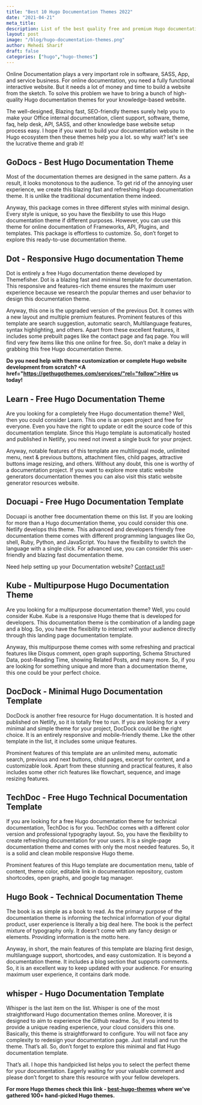 ```yaml
---
title: "Best 10 Hugo Documentation Themes 2022"
date: "2021-04-21"
meta_title:
description: List of the best quality free and premium Hugo documentation themes for software, sass, API, themes, service online documentation site.
layout: post
image: "/blog/hugo-documentation-themes.png"
author: Mehedi Sharif
draft: false
categories: ["hugo","hugo-themes"]
---
```


Online Documentation plays a very important role in software, SASS, App, and service business. For online documentation, you need a fully functional interactive website. But it needs a lot of money and time to build a website from the sketch. To solve this problem we have to bring a bunch of high-quality Hugo documentation themes for your knowledge-based website.

The well-designed, Blazing fast, SEO-friendly themes surely help you to make your Office internal documentation, client support, software, theme, faq, help desk, API, SASS, and other knowledge base website setup process easy. I hope if you want to build your documentation website in the Hugo ecosystem then these themes help you a lot. so why wait? let's see the lucrative theme and grab it!

## GoDocs - Best Hugo Documentation Theme

<Mockup src="/blog/godocs.png" alt="GoDocs - Best Hugo Documentation Themes"/>

Most of the documentation themes are designed in the same pattern. As a result, it looks monotonous to the audience. To get rid of the annoying user experience, we create this blazing fast and refreshing Hugo documentation theme. It is unlike the traditional documentation theme indeed.

Anyway, this package comes in three different styles with minimal design. Every style is unique, so you have the flexibility to use this Hugo documentation theme if different purposes. However, you can use this theme for online documentation of Frameworks, API, Plugins, and templates. This package is effortless to customize. So, don’t forget to explore this ready-to-use documentation theme.

<Download href="https://gethugothemes.com/products/godocs/"/> <Demo href="https://demo.gethugothemes.com/godocs"/>

## Dot - Responsive Hugo documentation Theme

<Mockup src="/blog/dot.png" alt="Dot - Responsive Hugo documentation Template"/>

Dot is entirely a free Hugo documentation theme developed by Themefisher. Dot is a blazing fast and minimal template for documentation. This responsive and features-rich theme ensures the maximum user experience because we research the popular themes and user behavior to design this documentation theme.

Anyway, this one is the upgraded version of the previous Dot. It comes with a new layout and multiple premium features. Prominent features of this template are search suggestion, automatic search, Multilanguage features, syntax highlighting, and others. Apart from these excellent features, it includes some prebuilt pages like the contact page and faq page. You will find very few items like this one online for free. So, don’t make a delay in grabbing this free Hugo documentation theme.

<Download href="https://gethugothemes.com/products/dot/"/> <Demo href="https://demo.gethugothemes.com/dot"/>

**Do you need help with theme customization or complete Hugo website development from scratch? <A href="https://gethugothemes.com/services/"rel="follow">Hire us today</A>!**

## Learn - Free Hugo Documentation Theme

<Mockup src="/blog/learn.png" alt="learn-hugo-documentation-theme"/>

Are you looking for a completely free Hugo documentation theme? Well, then you could consider Learn. This one is an open project and free for everyone. Even you have the right to update or edit the source code of this documentation template. Since this Hugo template is automatically hosted and published in Netlify, you need not invest a single buck for your project.

Anyway, notable features of this template are multilingual mode, unlimited menu, next & previous buttons, attachment files, child pages, attractive buttons image resizing, and others. Without any doubt, this one is worthy of a documentation project. If you want to explore more static website generators documentation themes you can also visit this static website generator resources website.

<Download href="https://github.com/matcornic/hugo-theme-learn/"/>
<Demo href="https://learn.netlify.app/en/"/>

## Docuapi - Free Hugo Documentation Template

<Mockup src="/blog/docuapi.png" alt="Docuapi - Free Hugo Documentation Template"/>

Docuapi is another free documentation theme on this list. If you are looking for more than a Hugo documentation theme, you could consider this one. Netlify develops this theme. This advanced and developers friendly free documentation theme comes with different programming languages like Go, shell, Ruby, Python, and JavaScript. You have the flexibility to switch the language with a single click. For advanced use, you can consider this user-friendly and blazing fast documentation theme.

<Download href="https://github.com/bep/docuapi/"/>
<Demo href="https://docuapi.netlify.app/#introduction"/>

Need help setting up your Documentation website? [Contact us!!](/contact/)

## Kube - Multipurpose Hugo Documentation Theme

<Mockup src="/blog/kube.png" alt="Kube - Multipurpose Hugo Documentation Theme"/>

Are you looking for a multipurpose documentation theme? Well, you could consider Kube. Kube is a responsive Hugo theme that is developed for developers. This documentation theme is the combination of a landing page and a blog. So, you have the flexibility to interact with your audience directly through this landing page documentation template.

Anyway, this multipurpose theme comes with some refreshing and practical features like Disqus comment, open graph supporting, Schema Structured Data, post-Reading Time, showing Related Posts, and many more. So, if you are looking for something unique and more than a documentation theme, this one could be your perfect choice.

<Download href="https://github.com/jeblister/kube/"/>
<Demo href="https://kube.elemnts.net/"/>

## DocDock - Minimal Hugo Documentation Template

<Mockup src="/blog/docdock.png" alt="DocDock - Minimal Hugo Documentation Template"/>

DocDock is another free resource for Hugo documentation. It is hosted and published on Netlify, so it is totally free to run. If you are looking for a very minimal and simple theme for your project, DocDock could be the right choice. It is an entirely responsive and mobile-friendly theme. Like the other template in the list, it includes some unique features.

Prominent features of this template are an unlimited menu, automatic search, previous and next buttons, child pages, excerpt for content, and a customizable look. Apart from these stunning and practical features, it also includes some other rich features like flowchart, sequence, and image resizing features.

<Download href="https://github.com/vjeantet/hugo-theme-docdock/"/>
<Demo href="https://docdock.netlify.app/"/>

## TechDoc - Free Hugo Technical Documentation Template

<Mockup src="/blog/techdoc.png" alt="TechDoc - Free Hugo Technical Documentation Template"/>

If you are looking for a free Hugo documentation theme for technical documentation, TechDoc is for you. TechDoc comes with a different color version and professional typography layout. So, you have the flexibility to create refreshing documentation for your users. It is a single-page documentation theme and comes with only the most needed features. So, it is a solid and clean mobile responsive Hugo theme.

Prominent features of this Hugo template are documentation menu, table of content, theme color, editable link in documentation repository, custom shortcodes, open graphs, and google tag manager.

<Download href="https://github.com/thingsym/hugo-theme-techdoc/"/>
<Demo href="https://thingsym.github.io/hugo-theme-techdoc/"/>

## Hugo Book - Technical Documentation Theme

<Mockup src="/blog/hugo-book.png" alt="Book - Hugo Technical Documentation Theme"/>

The book is as simple as a book to read. As the primary purpose of the documentation theme is informing the technical information of your digital product, user experience is literally a big deal here. The book is the perfect mixture of typography only. It doesn’t come with any fancy design or elements. Providing information is the motto here.

Anyway, in short, the main features of this template are blazing first design, multilanguage support, shortcodes, and easy customization. It is beyond a documentation theme. It includes a blog section that supports comments. So, it is an excellent way to keep updated with your audience. For ensuring maximum user experience, it contains dark mode.

<Download href="https://github.com/alex-shpak/hugo-book/"/>
<Demo href="https://hugo-book-demo.netlify.app/"/>

## whisper - Hugo Documentation Template

<Mockup src="/blog/whisper.png" alt="whisper - Hugo Documentation Template"/>

Whisper is the last item on the list. Whisper is one of the most straightforward Hugo documentation themes online. Moreover, it is designed to aim to experience the Github readme. So, if you intend to provide a unique reading experience, your cloud considers this one. Basically, this theme is straightforward to configure. You will not face any complexity to redesign your documentation page. Just install and run the theme. That’s all. So, don’t forget to explore this minimal and flat Hugo documentation template.

That’s all. I hope this handpicked list helps you to select the perfect theme for your documentation. Eagerly waiting for your valuable comment and please don’t forget to share this resource with your fellow developers.

<Download href="https://github.com/JugglerX/hugo-whisper-theme/"/>
<Demo href="https://hugo-whisper.netlify.app/"/>

**For more Hugo themes check this link - <A href="/best-hugo-themes/">best-hugo-themes</A> where we've gathered 100+ hand-picked Hugo themes.**
